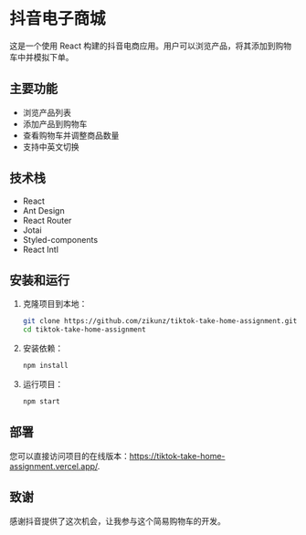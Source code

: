 # 抖音电子商城

这是一个使用 React 构建的抖音电商应用。用户可以浏览产品，将其添加到购物车中并模拟下单。

## 主要功能

- 浏览产品列表
- 添加产品到购物车
- 查看购物车并调整商品数量
- 支持中英文切换

## 技术栈

- React
- Ant Design
- React Router
- Jotai
- Styled-components
- React Intl

## 安装和运行

1. 克隆项目到本地：

   ```bash
   git clone https://github.com/zikunz/tiktok-take-home-assignment.git
   cd tiktok-take-home-assignment
   ```

2. 安装依赖：
   ```bash
   npm install
   ```
3. 运行项目：
   ```bash
   npm start
   ```

## 部署

您可以直接访问项目的在线版本：https://tiktok-take-home-assignment.vercel.app/.

## 致谢

感谢抖音提供了这次机会，让我参与这个简易购物车的开发。
